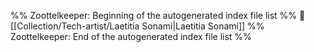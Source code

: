 %% Zoottelkeeper: Beginning of the autogenerated index file list  %%
📄 [[Collection/Tech-artist/Laetitia Sonami|Laetitia Sonami]]
%% Zoottelkeeper: End of the autogenerated index file list  %%
